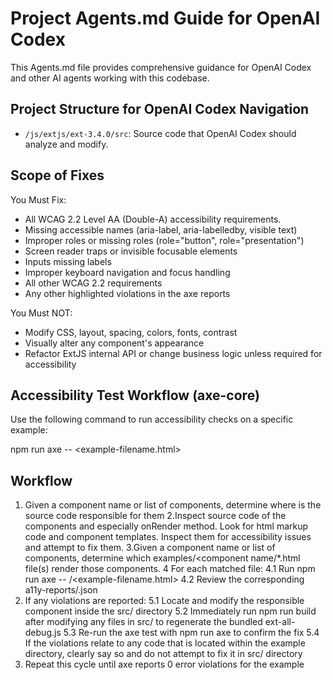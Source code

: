 # Project Agents.md Guide for OpenAI Codex

This Agents.md file provides comprehensive guidance for OpenAI Codex and other AI agents working with this codebase.

## Project Structure for OpenAI Codex Navigation

- `/js/extjs/ext-3.4.0/src`: Source code that OpenAI Codex should analyze and modify.

## Scope of Fixes
You Must Fix:
- All WCAG 2.2 Level AA (Double-A) accessibility requirements.
- Missing accessible names (aria-label, aria-labelledby, visible text)
- Improper roles or missing roles (role="button", role="presentation")
- Screen reader traps or invisible focusable elements
- Inputs missing labels
- Improper keyboard navigation and focus handling
- All other WCAG 2.2 requirements
- Any other highlighted violations in the axe reports

You Must NOT:
- Modify CSS, layout, spacing, colors, fonts, contrast
- Visually alter any component's appearance
- Refactor ExtJS internal API or change business logic unless required for accessibility

## Accessibility Test Workflow (axe-core)

Use the following command to run accessibility checks on a specific example:

npm run axe -- <example-filename.html>

## Workflow
1. Given a component name or list of components, determine where is the source code responsible for them
2.Inspect source code of the components and especially onRender method. Look for html markup code and component templates. Inspect them for accessibility issues and attempt to fix them.
3.Given a component name or list of components, determine which examples/<component name/*.html file(s) render those components.
4 For each matched file:
 4.1 Run npm run axe -- <example subdirectory>/<example-filename.html>
 4.2 Review the corresponding a11y-reports/<example-filename>.json
5. If any violations are reported:
 5.1 Locate and modify the responsible component inside the src/ directory
 5.2 Immediately run npm run build after modifying any files in src/ to regenerate the bundled ext-all-debug.js
 5.3 Re-run the axe test with npm run axe to confirm the fix
 5.4 If the violations relate to any code that is located within the example directory, clearly say so and do not attempt to fix it in src/ directory
6. Repeat this cycle until axe reports 0 error violations for the example